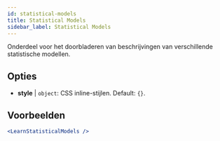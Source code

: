 ```yaml
---
id: statistical-models
title: Statistical Models
sidebar_label: Statistical Models
---
```


Onderdeel voor het doorbladeren van beschrijvingen van verschillende statistische modellen.

## Opties

* __style__ | `object`: CSS inline-stijlen. Default: `{}`.


## Voorbeelden

```jsx live
<LearnStatisticalModels />
```


